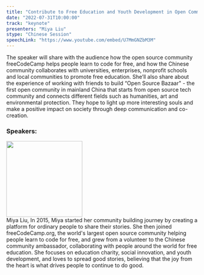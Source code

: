 ```yaml
---
title: "Contribute to Free Education and Youth Development in Open Community"
date: "2022-07-31T10:00:00" 
track: "keynote"
presenters: "Miya Liu"
stype: "Chinese Session"
speechLink: "https://www.youtube.com/embed/U7MmGNZbM3M"
---
```

The speaker will share with the audience how the open source community freeCodeCamp helps people learn to code for free, and how the Chinese community collaborates with universities, enterprises, nonprofit schools and local communities to promote free education. She’ll also share about the experience of working with friends to build “Open Source Bazaar" - the first open community in mainland China that starts from open source tech community and connects different fields such as humanities, art and environmental protection. They hope to light up more interesting souls and make a positive impact on society through deep communication and co-creation.



### Speakers: 
<img src="images/speaker/2023.png" width="200" />
<br>
Miya Liu,
In 2015, Miya started her community building journey by creating a platform for ordinary people to share their stories. She then joined freeCodeCamp.org, the world's largest open source community helping people learn to code for free, and grew from a volunteer to the Chinese community ambassador, collaborating with people around the world for free education. She focuses on education charity, social innovation, and youth development, and loves to spread good stories, believing that the joy from the heart is what drives people to continue to do good.
 